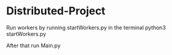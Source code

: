 # Distributed-Project

Run workers by running startWorkers.py in the terminal
python3 startWorkers.py

After that run Main.py
